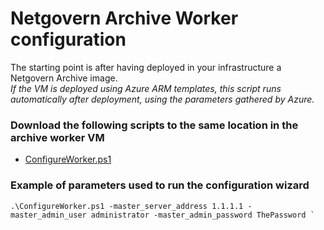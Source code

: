 # Netgovern Archive Worker configuration

The starting point is after having deployed in your infrastructure a Netgovern Archive image.  
*If the VM is deployed using Azure ARM templates, this script runs automatically after deployment, using the parameters gathered by Azure.*

### Download the following scripts to the same location in the archive worker VM

* <a href="https://bitbucket.netmail.com/projects/PUB/repos/deployments/raw/scripts/ConfigureWorker.ps1" target="_blank">ConfigureWorker.ps1</a>


### Example of parameters used to run the configuration wizard 
```
.\ConfigureWorker.ps1 -master_server_address 1.1.1.1 -master_admin_user administrator -master_admin_password ThePassword `
```
